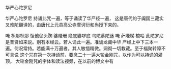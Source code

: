 华严心陀罗尼
 
华严心陀罗尼
持诵此咒一遍，等于诵读了华严经一遍，
 这是唐代的于阗国三藏实叉难陀翻译的，由唐代上元县高公寺摩诃衍和尚授下来的。
 
唵 枳那枳那  怛他伽头踟  婆陛珊  隐底婆啰底  乌陀慕陀迷
唵 萨陛梯 梭哈
 此陀罗尼是普贤如来说。别有本经云。若人诵此一遍。准诵龙藏中华  严经上中下三本一遍。何况常持。若能满十万遍者。其人敏悟精微。洞彻一切教藏。至于福聚转障不可具说 
 这个咒在第一次持诵前，要念二十一遍大轮金刚咒，以作为可以持诵的灌顶。
 大轮金刚咒的字体和读法视频，在以前的博文中有　
